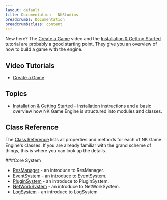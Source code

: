 ```yaml
---
layout: default
title: Documentation - NKStudios
breadcrumbs: Documentation
breadcrumbsclass: content
---
```

New here? The [Create a Game](http://google.com) video and the [Installation & Getting Started](http://google.com) tutorial are probably a good starting point. They give you an overview of how to build a game with the engine.

## Video Tutorials
* [Create a Game](http://google.com)

## Topics
* [Installation & Getting Started](/documentation/getting-started) - Installation instructions and a basic overview how NK Game Engine is structured into modules and classes.

## Class Reference
The [Class Reference](/documentation/class-reference) lists all properties and methods for each of NK Game Engine's classes. If you are already familiar with the grand scheme of things, this is where you can look up the details.

###Core System
* [ResManager](/documentation/class-reference/res-manager) - an introduce to ResManager.
* [EventSystem](/documentation/class-reference/event-system) - an introduce to EventSystem.
* [PluginSystem](/documentation/class-reference/plugin-system) - an introduce to PluginSystem.
* [NetWorkSystem](/documentation/class-reference/newwork-system) - an introduce to NetWorkSystem.
* [LogSystem](/documentation/class-reference/log-system) - an introduce to LogSystem
